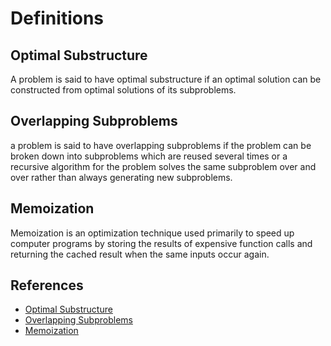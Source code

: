 # Definitions

## Optimal Substructure

A problem is said to have optimal substructure if an optimal solution can be constructed from optimal solutions of its subproblems.

## Overlapping Subproblems

a problem is said to have overlapping subproblems if the problem can be broken down into subproblems which are reused several times or a recursive algorithm for the problem solves the same subproblem over and over rather than always generating new subproblems.

## Memoization

Memoization is an optimization technique used primarily to speed up computer programs by storing the results of expensive function calls and returning the cached result when the same inputs occur again.

## References

- [Optimal Substructure](https://en.wikipedia.org/wiki/Optimal_substructure)
- [Overlapping Subproblems](https://en.wikipedia.org/wiki/Overlapping_subproblems)
- [Memoization](https://en.wikipedia.org/wiki/Memoization)
